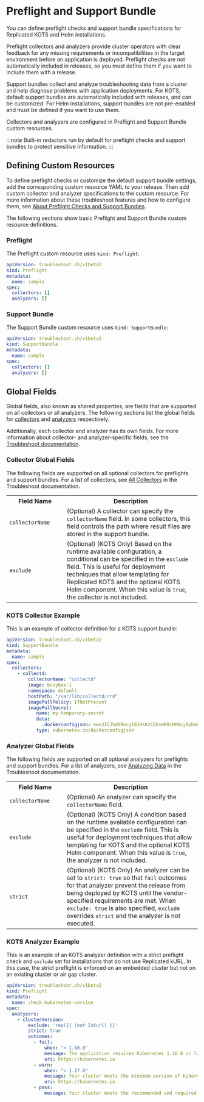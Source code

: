 # Preflight and Support Bundle

You can define preflight checks and support bundle specifications for Replicated KOTS and Helm installations. 

Preflight collectors and analyzers provide cluster operators with clear feedback for any missing requirements or incompatibilities in the target environment before an application is deployed. Preflight checks are not automatically included in releases, so you must define them if you want to include them with a release.

Support bundles collect and analyze troubleshooting data from a cluster and help diagnose problems with application deployments. For KOTS, default support bundles are automatically included with releases, and can be customized. For Helm installations, support bundles are not pre-enabled and must be defined if you want to use them.

Collectors and analyzers are configured in Preflight and Support Bundle custom resources.

:::note
Built-in redactors run by default for preflight checks and support bundles to protect sensitive information.
:::

## Defining Custom Resources

To define preflight checks or customize the default support bundle settings, add the corresponding custom resource YAML to your release. Then add custom collector and analyzer specifications to the custom resource. For more information about these troubleshoot features and how to configure them, see [About Preflight Checks and Support Bundles](/vendor/preflight-support-bundle-about).

The following sections show basic Preflight and Support Bundle custom resource definitions.

### Preflight

The Preflight custom resource uses `kind: Preflight`:

```yaml
apiVersion: troubleshoot.sh/v1beta2
kind: Preflight
metadata:
  name: sample
spec:
  collectors: []
  analyzers: []
```

### Support Bundle

The Support Bundle custom resource uses `kind: SupportBundle`:

```yaml
apiVersion: troubleshoot.sh/v1beta2
kind: SupportBundle
metadata:
  name: sample
spec:
  collectors: []
  analyzers: []
```

## Global Fields

Global fields, also known as shared properties, are fields that are supported on all collectors or all analyzers. The following sections list the global fields for [collectors](#collector-global-fields) and [analyzers](#analyzer-global-fields) respectively.

Additionally, each collector and analyzer has its own fields. For more information about collector- and analyzer-specific fields, see the [Troubleshoot documentation](https://troubleshoot.sh/docs/).

### Collector Global Fields

The following fields are supported on all optional collectors for preflights and support bundles. For a list of collectors, see [All Collectors](https://troubleshoot.sh/docs/collect/all/) in the Troubleshoot documentation.

<table>
  <tr>
    <th width="30%">Field Name</th>
    <th width="70%">Description</th>
  </tr>
  <tr>
    <td><code>collectorName</code></td>
    <td>(Optional) A collector can specify the <code>collectorName</code> field. In some collectors, this field controls the path where result files are stored in the support bundle.</td>
  </tr>
  <tr>
    <td><code>exclude</code></td>
    <td>(Optional) (KOTS Only) Based on the runtime available configuration, a conditional can be specified in the <code>exclude</code> field. This is useful for deployment techniques that allow templating for Replicated KOTS and the optional KOTS Helm component. When this value is <code>true</code>, the collector is not included.</td>
  </tr>
</table>

### KOTS Collector Example

This is an example of collector definition for a KOTS support bundle:

```yaml
apiVersion: troubleshoot.sh/v1beta2
kind: SupportBundle
metadata:
  name: sample
spec:
  collectors:
    - collectd:
        collectorName: "collectd"
        image: busybox:1
        namespace: default
        hostPath: "/var/lib/collectd/rrd"
        imagePullPolicy: IfNotPresent
        imagePullSecret:
           name: my-temporary-secret
           data:
             .dockerconfigjson: ewoJICJhdXRocyI6IHsKzCQksHR0cHM6Ly9pbmRleC5kb2NrZXIuaW8vdjEvIjoge30KCX0sCgkiSHR0cEhlYWRlcnMiOiB7CgkJIlVzZXItQWdlbnQiOiAiRG9ja2VyLUNsaWVudC8xOS4wMy4xMiAoZGFyd2luKSIKCX0sCgkiY3JlZHNTdG9yZSI6ICJkZXNrdG9wIiwKCSJleHBlcmltZW50YWwiOiAiZGlzYWJsZWQiLAoJInN0YWNrT3JjaGVzdHJhdG9yIjogInN3YXJtIgp9
           type: kubernetes.io/dockerconfigjson
```

### Analyzer Global Fields

The following fields are supported on all optional analyzers for preflights and support bundles. For a list of analyzers, see [Analyzing Data](https://troubleshoot.sh/docs/analyze/) in the Troubleshoot documentation.

<table>
  <tr>
    <th width="30%">Field Name</th>
    <th width="70%">Description</th>
  </tr>
  <tr>
    <td><code>collectorName</code></td>
    <td>(Optional) An analyzer can specify the <code>collectorName</code> field.</td>
  </tr>
  <tr>
    <td><code>exclude</code></td>
    <td>(Optional) (KOTS Only) A condition based on the runtime available configuration can be specified in the <code>exclude</code> field. This is useful for deployment techniques that allow templating for KOTS and the optional KOTS Helm component. When this value is <code>true</code>, the analyzer is not included.</td>
  </tr>
  <tr>
    <td><code>strict</code></td>
    <td>(Optional) (KOTS Only) An analyzer can be set to <code>strict: true</code> so that <code>fail</code> outcomes for that analyzer prevent the release from being deployed by KOTS until the vendor-specified requirements are met. When <code>exclude: true</code> is also specified, <code>exclude</code> overrides <code>strict</code> and the analyzer is not executed.</td>
  </tr>
</table>

### KOTS Analyzer Example

This is an example of an KOTS analyzer definition with a strict preflight check and `exclude` set for installations that do not use Replicated kURL. In this case, the strict preflight is enforced on an embedded cluster but not on an existing cluster or air gap cluster.

```yaml
apiVersion: troubleshoot.sh/v1beta2
kind: Preflight
metadata:
  name: check-kubernetes-version
spec:
  analyzers:
    - clusterVersion:
        exclude: 'repl{{ (not IsKurl) }}'
        strict: true
        outcomes:
          - fail:
              when: "< 1.16.0"
              message: The application requires Kubernetes 1.16.0 or later
              uri: https://kubernetes.io
          - warn:
              when: "< 1.17.0"
              message: Your cluster meets the minimum version of Kubernetes, but we recommend you update to 1.17.0 or later.
              uri: https://kubernetes.io
          - pass:
              message: Your cluster meets the recommended and required versions of Kubernetes.
```